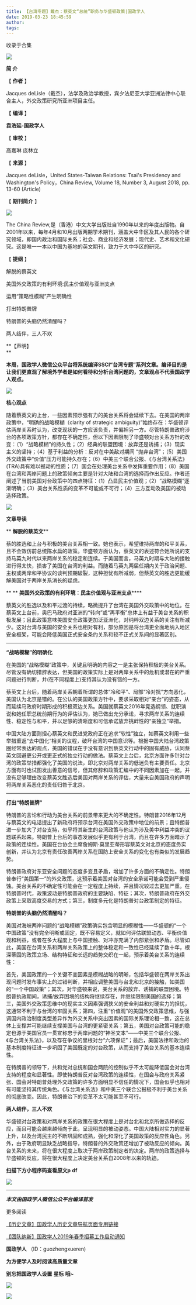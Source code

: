 ```yaml
---
title: 【台湾专题】戴杰：蔡英文“总统”职务与华盛顿政策|国政学人
date: 2019-03-23 18:45:59
author: 
tags: 
---
```



收录于合集

![](/images/3285/2.gif)

  

**简 介**

  

【 **作者** 】

Jacques deLisle（戴杰），法学及政治学教授，宾夕法尼亚大学亚洲法律中心联合主人，外交政策研究所亚洲项目主任。

【 **编译** 】

 **袁浩延-国政学人**

【 **审校** 】

高嘉琳 庞林立

【 **来源** 】

Jacques deLisle，United States-Taiwan Relations: Tsai's Presidency and
Washington's Policy，China Review, Volume 18, Number 3, August 2018, pp. 13-60
(Article)

【 **期刊简介** 】

![](/images/3285/3.png)

The China
Review,是（香港）中文大学出版社自1990年以来的年度出版物。自2001年以来，每年4月和10月出版两期学术期刊，涵盖大中华区及其人民的各个研究领域，即国内政治和国际关系；社会、商业和经济发展；现代史、艺术和文化研究。这是唯一一本以中国为基地的英文期刊，致力于大中华区的研究。

【 **提纲** 】

解脱的蔡英文

美国外交政策的有利环境:民主价值观与亚洲支点

运用“策略性模糊”产生明确性

打出特朗普牌

特朗普的头脑仍然清醒吗？

两人结伴，三人不欢

**【声明】  
**

 **本周，国政学人微信公众平台将系统编译SSCI“台湾专题”系列文章。编译目的是
让我们更直观了解境外学者是如何看待和分析台湾问题的，文章观点不代表国政学人观点。**

![](/images/3285/4.jpeg)

 **核心观点**

随着蔡英文的上台，一些因素预示强有力的美台关系将会延续下去。在美国的两岸政策中，“明确的战略模糊（clarity of strategic
ambiguity)”始终存在：华盛顿评估两岸关系时认为，改变现状的一方应该负责，并偏袒另一方。尽管特朗普政府涉台的各项政策方针，都存在不确定性，但以下因素限制了华盛顿对台关系方针的改变：（1）“战略模糊”的持久性；（2）经典的联盟困境：放弃还是诱捕；（3）现实主义的坚持；（4）基于利益的分析：反对在中美敌对期间
“抛弃台湾”；（5）美国外交政策中“价值”压力可能持久存在；（6）中美三个联合公报、《与台湾关系法》(TRA)具有难以撼动的性质；（7）国会在处理美台关系中发挥重要作用；（8）美国在台湾和两岸问题上的政策倾向主要是针对大陆和台湾的选择而作出反应。作者还阐述了当前美国对台政策中的四点特征：（1）凸显民主价值观；（2）“战略模糊”逐渐明确；（3）美台关系性质的变革不可能或不可行；（4）三方互动及美国的被动选择政策。

  

![](/images/3285/5.jpeg)

 **文章导读**

  

 ** **解脱的蔡英文****

蔡的胜选和上台与积极的美台关系相一致。她也表示，希望维持两岸的和平关系，且不会效仿前总统陈水扁的政策。华盛顿方面认为，蔡英文的表述符合她所说的支持马英九时代以来两岸关系的稳定和连续。于美国而言，马英九时期与大陆的接触进行得太快，损害了美国在台湾的利益。而随着马英九两届任期内关于政治问题、主权或两岸和平协议的谈判预期破裂，这种担忧有所减弱，但蔡英文的胜选更能缓解美国对于两岸关系消长的疑虑。

  

 ** ** **美国外交政策的有利环境：民主价值观与亚洲支点******

蔡英文的胜选以及和平过渡的持续，略微提升了台湾在美国外交政策中的地位。在蔡英文上台前，奥巴马政府对亚洲的“转向”或“再平衡”总体上有益于美台关系的积极发展；且此政策意味美国安全政策更加泛亚洲化，对纯粹双边关系的关注有所减少。这对台湾与美国的安全关系也相对有利，部分原因是将台湾更全面地纳入地区安全框架，可能会降低美国正式安全条约关系和较不正式关系间的显著区别。

 ****

********“战略模糊”的明确化********

在美国的“战略模糊”政策中，关键且明确的内容之一是主张保持积极的美台关系。尽管没有确切措辞表达，但美国的政策实际上是对两岸关系中的危机或潜在的严重问题进行判断，并(在不同程度上)支持其认为没有错的一方。

蔡英文上台后，随着两岸关系朝着所谓的总体“冷和平”、局部“冷对抗”方向恶化，美国认为北京是错的。在公认的美国政策方针中，要求采取相对“亲台”的姿态，从而延续马政府时期形成的积极双边关系。美国就蔡英文2016年竞选纲领、就职演说和她任职总统前期行为的评估认为，她已做出充分承诺，寻求两岸关系的连续性、稳定性与和平，并以足够的清晰度和可信承诺放弃挑衅性的“亲独立”举措。

中国大陆方面则担心蔡英文和民进党政府正在追求“软性”独立，如蔡英文利用一些举措重返“去中国化”相关的议程，破坏台湾的中国意识等。根据中国大陆台湾政策圈经常表达的观点，美国的错误在于没有意识到蔡英文行动中的固有威胁，认同蔡英文回避更公开或更正式的独立行动的做法。蔡英文上台后，北京方面许多针对台湾的政策举措都强化了美国的说法，即北京对两岸关系的低迷负有主要责任。北京方面有时也试图发出善意的信号，但其修辞和政策汇编中的不同因素加在一起，并没有足够理由改变蔡英文胜选后美国对两岸关系的评估，大量来自美国政府的声明将两岸关系恶化的责任归咎于北京。

 ****

**********打出“特朗普牌”**********

特朗普的言论和行动为美台关系的前景带来更大的不确定性。特朗普2016年12月与蔡英文的电话提出了新政府将预示台湾在美国外交政策中地位的前景；且特朗普进一步加大了对台支持，似乎将其新生的台湾政策与他认为涉及美中利益冲突的议题联系起来。特朗普上台后的事态发展似乎更有利于台湾，而且在许多方面暗示了政策的连续性。美国在台协会主席詹姆斯·莫里亚蒂形容蔡英文对北京的态度务实创新，并认为北京有责任改善两岸关系在国防上安全关系的变化也有类似的发展趋势。

特朗普政府对东亚安全问题的态度多变且矛盾，增加了许多方面的不确定性。特朗普奉行“美国第一”的外交政策，这预示着美国对台湾的安全承诺可能会受到严重侵蚀。美台关系的不确定性可能会在一定程度上持续，并且情况较过去更加严重。在特朗普时代，政策波动是特朗普政府的主要缺陷、特征；其次，特朗普政府在外交政策上采取高度交易的方式；第三，制度多元化是特朗普对台政策制定的特征。

************特朗普的头脑仍然清醒吗？************

美国对海峡两岸问题的“战略模糊”政策确实包含明显的模糊性——华盛顿的“一个中国政策”没有完全明晰或固定，既不容易定义，就如何评估联盟动态、平衡价值观和利益，或者在多大程度上与中国接触、对冲亦充满了内部紧张和矛盾。尽管如此，美国在台湾关系和两岸关系政策上的整体稳定和一致性已经延续了数十年，根深蒂固的政策立场、结构特征和长远的趋势交织在一起，预示着美台关系的连续性：

首先，美国政策的一个关键不变因素是模糊战略的明晰，包括华盛顿在两岸关系出现问题时发布事实上的过错判断，并相应调整美国与台北和北京的接触，如美国的“一个中国政策”；其次，对华盛顿来说，美台关系的放弃、诱捕的联盟困境。特朗普执政期间，诱捕/放弃困境的结构将继续存在，并继续限制美国的选择；第三，美国外交政策思维中的现实主义因素强调狭义的安全利益和对硬实力的担忧，这通常不利于与台湾的牢固关系；第四，注重“价值观”的美国外交政策思维，与强调国内政治制度类型差异作为外交关系中突出因素的国际关系理论相一致，这在总体上支撑并可能继续支撑美国与台湾的更紧密关系；第五，美国对台政策可能的稳定也源于美国官员一贯宣称忠于两岸问题的“神圣文本”——中美三个联合公报、《与台湾关系法》，以及存在争议的里根对台“六项保证”；最后，美国法律和政治的基本制度特征进一步巩固了美国既定的对台政策，从而支持了美台关系的基本连续性。

在特朗普的领导下，共和党对总统和国会两院的控制似乎不太可能降低国会对台湾支持的程度和显著性。即使特朗普反对台湾政策的连续性，在国会与政府关系紧张、国会对特朗普处理外交政策的许多方面明显不信任的情况下，国会似乎也相对有可能坚持其传统角色。《与台湾关系法》和中美三个联合公报极不利于美台关系的彻底改变。因此，特朗普治下的变革不太可能甚至不可行。

**************两人结伴，三人不欢**************

华盛顿对台政策和对两岸关系的政策在很大程度上是对台北和北京所做选择的反应，而且可能会越来越倾向于此，呈现明显的被动姿态。中国大陆相对实力的显著上升，以及台湾民主的不断巩固和成熟，强化和深化了美国政策的反应性角色。另外，由于政府明显缺乏战略指导，特朗普的外交政策还增加了被动反应的倾向。美台关系的未来，将在很大程度上取决于两岸政策制定者的决定。两岸的政策选择与华盛顿的反应，将在很大程度上决定美台关系自2008年以来的轨迹。

 **扫描下方小程序码查看原文p** **df**  

![](/images/3285/6.png)

* * *

***本文由国政学人微信公众平台编译首发***

  

  

更多阅读

[【历史文章】国政学人历史文章导航页面专用链接](http://mp.weixin.qq.com/s?__biz=MzI3MTYzMzE5Mw==&mid=2247487647&idx=4&sn=713bf729dca089516e8f304f88955380&chksm=eb3f8ed9dc4807cf89f3e211dd726289dd92edc62a6a8e19953bf2b366bbeffb59d285e95119&scene=21#wechat_redirect)  

[【团队纳新】国政学人2019年春季招募工作启动通知](http://mp.weixin.qq.com/s?__biz=MzI3MTYzMzE5Mw==&mid=2247488529&idx=1&sn=4d7a223b6bbfccdb000d0846d8be30e8&chksm=eb3f8a57dc480341c8a6ed4339b6d215c73b98cacfdba087fa5b5eddc1b2337dfd0549522576&scene=21#wechat_redirect)  

  

 **国政学人** （ID：guozhengxueren)

  

 **为方便学人及时阅读高质量文章**

 **别忘把国政学人设置** **星标** **哦~**

![](/images/3285/7.gif)

![](/images/3285/8.gif)

  

